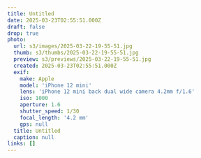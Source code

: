 ```yaml
---
title: Untitled
date: 2025-03-23T02:55:51.000Z
draft: false
drop: true
photo:
  url: s3/images/2025-03-22-19-55-51.jpg
  thumb: s3/thumbs/2025-03-22-19-55-51.jpg
  preview: s3/previews/2025-03-22-19-55-51.jpg
  created: 2025-03-23T02:55:51.000Z
  exif:
    make: Apple
    model: 'iPhone 12 mini'
    lens: 'iPhone 12 mini back dual wide camera 4.2mm f/1.6'
    iso: 1000
    aperture: 1.6
    shutter_speed: 1/30
    focal_length: '4.2 mm'
    gps: null
  title: Untitled
  caption: null
links: []
---
```

